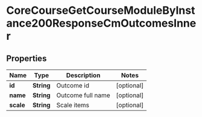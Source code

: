

# CoreCourseGetCourseModuleByInstance200ResponseCmOutcomesInner


## Properties

| Name | Type | Description | Notes |
|------------ | ------------- | ------------- | -------------|
|**id** | **String** | Outcome id |  [optional] |
|**name** | **String** | Outcome full name |  [optional] |
|**scale** | **String** | Scale items |  [optional] |



